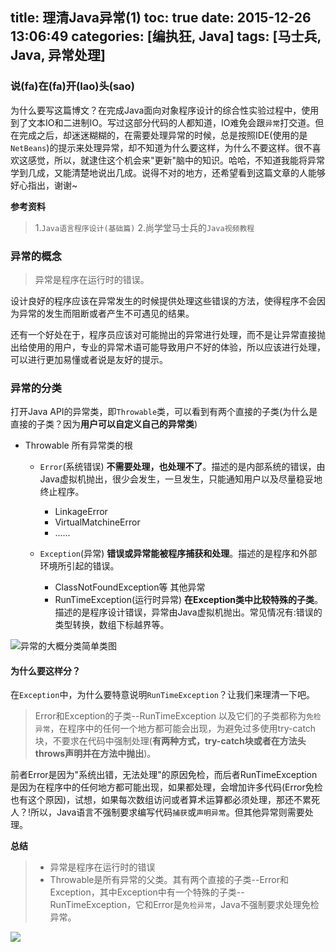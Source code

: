 title: 理清Java异常(1)
toc: true
date: 2015-12-26 13:06:49
categories: [编执狂, Java]
tags: [马士兵, Java, 异常处理]
---
### 说(fa)在(fa)开(lao)头(sao)

为什么要写这篇博文？在完成Java面向对象程序设计的综合性实验过程中，使用到了文本IO和二进制IO。写过这部分代码的人都知道，IO难免会跟`异常`打交道。但在完成之后，却迷迷糊糊的，在需要处理异常的时候，总是按照IDE(使用的是`NetBeans`)的提示来处理异常，却不知道为什么要这样，为什么不要这样。很不喜欢这感觉，所以，就逮住这个机会来"更新"脑中的知识。哈哈，不知道我能将异常学到几成，又能清楚地说出几成。说得不对的地方，还希望看到这篇文章的人能够好心指出，谢谢~

**参考资料**
> 1.`Java语言程序设计(基础篇)`
  2.尚学堂马士兵的`Java视频教程`
  
  <!--more-->
  
### 异常的概念

> 异常是程序在运行时的错误。

设计良好的程序应该在异常发生的时候提供处理这些错误的方法，使得程序不会因为异常的发生而阻断或者产生不可遇见的结果。 

还有一个好处在于，程序员应该对可能抛出的异常进行处理，而不是让异常直接抛出给使用的用户，专业的异常术语可能导致用户不好的体验，所以应该进行处理，可以进行更加易懂或者说是友好的提示。

### 异常的分类 
打开Java API的异常类，即`Throwable`类，可以看到有两个直接的子类(为什么是直接的子类？因为**用户可以自定义自己的异常类**)

- Throwable 所有异常类的根
    - `Error`(系统错误)
    **不需要处理，也处理不了**。描述的是内部系统的错误，由Java虚拟机抛出，很少会发生，一旦发生，只能通知用户以及尽量稳妥地终止程序。
        - LinkageError
        - VirtualMatchineError
        - ......
    - `Exception`(异常)
    **错误或异常能被程序捕获和处理**。描述的是程序和外部环境所引起的错误。
      
        - ClassNotFoundException等 其他异常
        - RunTimeException(运行时异常)
        **在Exception类中比较特殊的子类**。描述的是程序设计错误，异常由Java虚拟机抛出。常见情况有:错误的类型转换，数组下标越界等。

![异常的大概分类简单类图][1]

#### 为什么要这样分？

在`Exception`中，为什么要特意说明`RunTimeException`？让我们来理清一下吧。
> Error和Exception的子类--RunTimeException 以及它们的子类都称为`免检异常`，在程序中的任何一个地方都可能会出现，为避免过多使用try-catch块，不要求在代码中强制处理(**有两种方式，try-catch块或者在方法头throws声明并在方法中抛出**)。

前者Error是因为"系统出错，无法处理"的原因免检，而后者RunTimeException是因为在程序中的任何地方都可能出现，如果都处理，会增加许多代码(Error免检也有这个原因)，试想，如果每次数组访问或者算术运算都必须处理，那还不累死人？!所以，Java语言不强制要求编写代码`捕获`或`声明异常`。但其他异常则需要处理。

**总结**
>- 异常是程序在运行时的错误
>- Throwable是所有异常的父类。其有两个直接的子类--Error和Exception，其中Exception中有一个特殊的子类--RunTimeException，它和Error是`免检异常`，Java不强制要求处理免检异常。 

![][2]


  [1]: http://7xobsp.com1.z0.glb.clouddn.com/%E5%BC%82%E5%B8%B8%E7%9A%84%E5%A4%A7%E6%A6%82%E5%88%86%E7%B1%BB.jpg
  [2]: http://7xobsp.com1.z0.glb.clouddn.com/%E5%88%9B%E6%84%8F%20-%20Google%20%E6%90%9C%E7%B4%A2.jpg